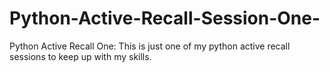 # Python-Active-Recall-Session-One-
Python Active Recall One: This is just one of my python active recall sessions to keep up with my skills. 
